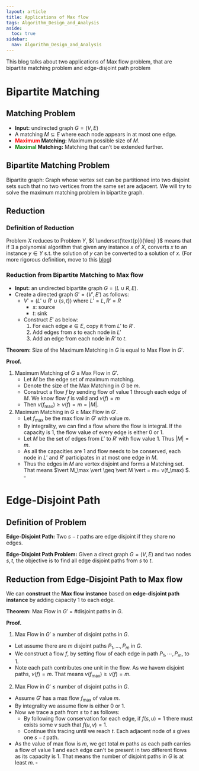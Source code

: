 ```yaml
---
layout: article
title: Applications of Max flow
tags: Algorithm_Design_and_Analysis
aside:
  toc: true
sidebar:
  nav: Algorithm_Design_and_Analysis
---
```


This blog talks about two applications of Max flow problem, that are bipartite matching problem and edge-disjoint path problem

<!--more-->

# Bipartite Matching

## Matching Problem

- **Input:** undirected graph $G=(V,E)$
- A matching $M \subseteq E$ where each node appears in at most one edge.
- **<font color=red>Maximum</font> Matching:** Maximum possible size of $M$.
- **<font color=green>Maximal</font> Matching:** Matching that can't be extended further.

## Bipartite Matching Problem

Bipartite graph: Graph whose vertex set can be partitioned into two disjoint sets such that no two vertices from the same set are adjacent. We will try to solve the maximum matching problem in bipartite graph. 

## Reduction

### Definition of Reduction

Problem ${ X }$ reduces to Problem ${ Y }$, ${ \underset{\text{p}}{\leq} }$ means that if ${ \exists }$ a polynomial algorithm that given any instance ${x  }$ of ${ X }$, converts ${ x }$ to an instance ${ y \in Y }$ s.t. the solution of ${ y }$ can be converted to a solution of ${ x }$. (For more rigorous definition, move to this [blog](https://wu-haonan.github.io/2023/09/18/ADA_Lec_8.html))

### Reduction from Bipartite Matching to Max flow

- **Input:** an undirected bipartite graph $G=(L \cup R, E)$.
- Create a directed graph $G'=(V', E')$ as follows:
  - $V' = ( L' \cup R' \cup \{s,t\} )$ where $L' = L, R' = R$
    - $s$: source
    - $t$: sink
  - Construct $E'$ as below:
  	1. For each edge $e \in E$, copy it from $L'$ to $R'$.
  	2. Add edges from $s$ to each node in $L'$
  	3. Add an edge from each node in $R'$ to $t$.

**Theorem:** Size of the Maximum Matching in $G$ is equal to Max Flow in $G'$.

**Proof.**

1) Maximum Matching of $G$ $\leq$ Max Flow in $G'$.
   - Let $M$ be the edge set of maximum matching.
   - Denote the size of the Max Matching in $G$ be $m$.
   - Construct a flow $f$ by sending flow of value 1 through each edge of $M$. We know flow $f$ is valid and $v(f) = m$
   - Then $v(f_\max) \geq v(f) = m = \vert M \vert$.
2) Maximum Matching in $G$ $\geq$ Max Flow in $G'$.
   - Let $f_\max$ be the max flow in $G'$ with value $m$.
   - By integrality, we can find a flow where the flow is integral. If the capacity is 1, the flow value of every edge is either 0 or 1.
   - Let $M$ be the set of edges from $L'$ to $R'$ with flow value 1. Thus $|M| = m$.
   - As all the capacities are 1 and flow needs to be conserved, each node in $L'$ and $R'$ participates in at most one edge in $M$.
   - Thus the edges in $M$ are vertex disjoint and forms a Matching set. That means $\vert M_\max \vert \geq \vert M \vert = m= v(f_\max) $. $\square$

# Edge-Disjoint Path

## Definition of Problem

**Edge-Disjoint Path:** Two $s-t$ paths are edge disjoint if they share no edges.

**Edge-Disjoint Path Problem:** Given a direct graph $G=(V, E)$ and two nodes $s, t$, the objective is to find all edge disjoint paths from $s$ to $t$.

## Reduction from Edge-Disjoint Path to Max flow

We can **construct** the **Max flow instance** based on **edge-disjoint path instance** by adding capacity $1$ to each edge.



**Theorem:** Max Flow in $G'$ = #disjoint paths in $G$.



**Proof.**

1) Max Flow in $G'$ $\geq$ number of disjoint paths in $G$.

- Let assume there are $m$ disjoint paths $P_1, ..., P_m$ in $G$.
- We construct a flow $f$, by setting flow of each edge in path $P_1,\cdots,P_m$,  to $1$.
- Note each path contributes one unit in the flow. As we have$m$ disjoint paths, $v(f) =m$. That means $v(f_\max) \geq v(f) = m$.



2) Max Flow in $G'$ $\leq$ number of disjoint paths in $G$.
- Assume $G'$ has a max flow $f_\max$ of value $m$.
- By integrality we assume flow is either 0 or 1.
- Now we trace a path from $s$ to $t$ as follows: 
  - By following flow conservation for each edge, if $f(s,u) = 1$ there must exists some $v$ such that $f(u,v) = 1$.
  - Continue this tracing until we reach $t$. Each adjacent node of $s$ gives one $s-t$ path.
- As the value of max flow is $m$, we get total $m$ paths as each path carries a flow of value $1$ and each edge can't be present in two different flows as its capacity is $1$. That means the number of disjoint paths in $G$ is at least $m$. $\square$
